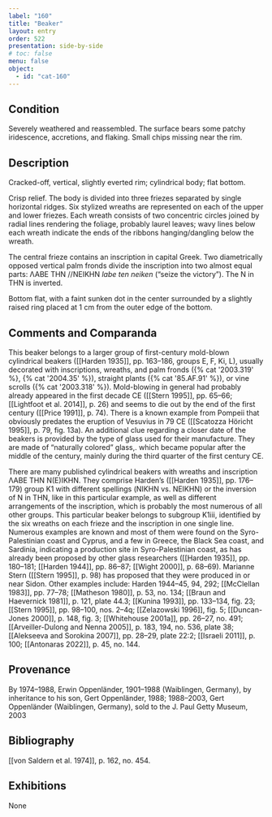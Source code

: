 ```yaml
---
label: "160"
title: "Beaker"
layout: entry
order: 522
presentation: side-by-side
# toc: false
menu: false
object:
  - id: "cat-160"
---
```


## Condition

Severely weathered and reassembled. The surface bears some patchy iridescence, accretions, and flaking. Small chips missing near the rim.

## Description

Cracked-off, vertical, slightly everted rim; cylindrical body; flat bottom.

Crisp relief. The body is divided into three friezes separated by single horizontal ridges. Six stylized wreaths are represented on each of the upper and lower friezes. Each wreath consists of two concentric circles joined by radial lines rendering the foliage, probably laurel leaves; wavy lines below each wreath indicate the ends of the ribbons hanging/dangling below the wreath.

The central frieze contains an inscription in capital Greek. Two diametrically opposed vertical palm fronds divide the inscription into two almost equal parts: ΛΑΒΕ ΤΗΝ //ΝΕΙΚΗΝ *labe ten neiken* (“seize the victory”). The Ν in ΤΗΝ is inverted.

Bottom flat, with a faint sunken dot in the center surrounded by a slightly raised ring placed at 1 cm from the outer edge of the bottom.

## Comments and Comparanda

This beaker belongs to a larger group of first-century mold-blown cylindrical beakers ([[Harden 1935]], pp. 163–186, groups E, F, Ki, L), usually decorated with inscriptions, wreaths, and palm fronds ({% cat '2003.319' %}, {% cat '2004.35' %}), straight plants ({% cat '85.AF.91' %}), or vine scrolls ({% cat '2003.318' %}). Mold-blowing in general had probably already appeared in the first decade CE ([[Stern 1995]], pp. 65–66; [[Lightfoot et al. 2014]], p. 26) and seems to die out by the end of the first century ([[Price 1991]], p. 74). There is a known example from Pompeii that obviously predates the eruption of Vesuvius in 79 CE ([[Scatozza Höricht 1995]], p. 79, fig. 13a). An additional clue regarding a closer date of the beakers is provided by the type of glass used for their manufacture. They are made of “naturally colored” glass,. which became popular after the middle of the century, mainly during the third quarter of the first century CE.

There are many published cylindrical beakers with wreaths and inscription ΛΑΒΕ ΤΗΝ Ν(Ε)ΙΚΗΝ. They comprise Harden’s ([[Harden 1935]], pp. 176–179) group K1 with different spellings (ΝΙΚΗΝ vs. ΝΕΙΚΗΝ) or the inversion of Ν in ΤΗΝ, like in this particular example, as well as different arrangements of the inscription, which is probably the most numerous of all other groups. This particular beaker belongs to subgroup K1iii, identified by the six wreaths on each frieze and the inscription in one single line. Numerous examples are known and most of them were found on the Syro-Palestinian coast and Cyprus, and a few in Greece, the Black Sea coast, and Sardinia, indicating a production site in Syro-Palestinian coast, as has already been proposed by other glass researchers ([[Harden 1935]], pp. 180–181; [[Harden 1944]], pp. 86–87; [[Wight 2000]], p. 68–69). Marianne Stern ([[Stern 1995]], p. 98) has proposed that they were produced in or near Sidon. Other examples include: Harden 1944–45, 94, 292; [[McClellan 1983]], pp. 77–78; [[Matheson 1980]], p. 53, no. 134; [[Braun and Haevernick 1981]], p. 121, plate 44.3; [[Kunina 1993]], pp. 133–134, fig. 23; [[Stern 1995]], pp. 98–100, nos. 2–4q; [[Zelazowski 1996]], fig. 5; [[Duncan-Jones 2000]], p. 148, fig. 3; [[Whitehouse 2001a]], pp. 26–27, no. 491; [[Arveiller-Dulong and Nenna 2005]], p. 183, 194, no. 536, plate 38; [[Alekseeva and Sorokina 2007]], pp. 28–29, plate 22:2; [[Israeli 2011]], p. 100; [[Antonaras 2022]], p. 45, no. 144.

## Provenance

By 1974–1988, Erwin Oppenländer, 1901–1988 (Waiblingen, Germany), by inheritance to his son, Gert Oppenländer, 1988; 1988–2003, Gert Oppenländer (Waiblingen, Germany), sold to the J. Paul Getty Museum, 2003

## Bibliography

[[von Saldern et al. 1974]], p. 162, no. 454.

## Exhibitions

None